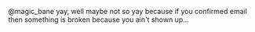 @magic_bane yay, well maybe not so yay because if you confirmed email then something is broken because you ain't shown up...